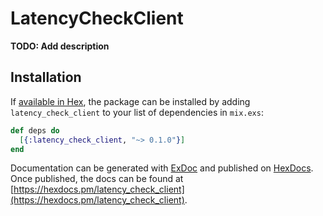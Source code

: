# LatencyCheckClient

**TODO: Add description**

## Installation

If [available in Hex](https://hex.pm/docs/publish), the package can be installed
by adding `latency_check_client` to your list of dependencies in `mix.exs`:

```elixir
def deps do
  [{:latency_check_client, "~> 0.1.0"}]
end
```

Documentation can be generated with [ExDoc](https://github.com/elixir-lang/ex_doc)
and published on [HexDocs](https://hexdocs.pm). Once published, the docs can
be found at [https://hexdocs.pm/latency_check_client](https://hexdocs.pm/latency_check_client).

